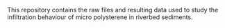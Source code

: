 This repository contains the raw files and resulting data used to study the infiltration behaviour of micro polysterene in riverbed sediments.